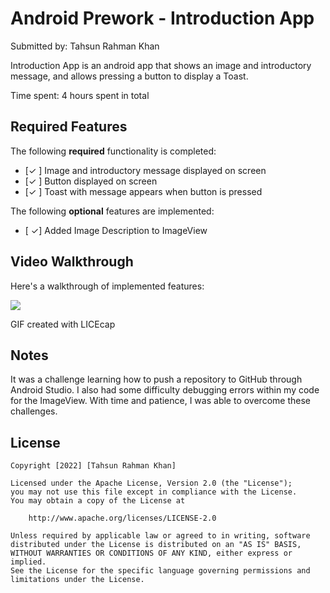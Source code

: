 # Android Prework - Introduction App

Submitted by: Tahsun Rahman Khan

Introduction App is an android app that shows an image and introductory message, and allows pressing a button to display a Toast. 

Time spent: 4 hours spent in total

## Required Features

The following **required** functionality is completed:

* [✓ ] Image and introductory message displayed on screen
* [✓ ] Button displayed on screen
* [✓ ] Toast with message appears when button is pressed 

The following **optional** features are implemented:

* [ ✓] Added Image Description to ImageView

## Video Walkthrough

Here's a walkthrough of implemented features:

<img src='https://imgur.com/a/bvws68c' />

<!-- Replace this with whatever GIF tool you used! -->
GIF created with LICEcap  
<!-- Recommended tools:
[Kap](https://getkap.co/) for macOS
[ScreenToGif](https://www.screentogif.com/) for Windows
[peek](https://github.com/phw/peek) for Linux. -->

## Notes

It was a challenge learning how to push a repository to GitHub through Android Studio. I also had some difficulty debugging errors within my code for the ImageView. 
With time and patience, I was able to overcome these challenges.  

## License

    Copyright [2022] [Tahsun Rahman Khan]

    Licensed under the Apache License, Version 2.0 (the "License");
    you may not use this file except in compliance with the License.
    You may obtain a copy of the License at

        http://www.apache.org/licenses/LICENSE-2.0

    Unless required by applicable law or agreed to in writing, software
    distributed under the License is distributed on an "AS IS" BASIS,
    WITHOUT WARRANTIES OR CONDITIONS OF ANY KIND, either express or implied.
    See the License for the specific language governing permissions and
    limitations under the License.
